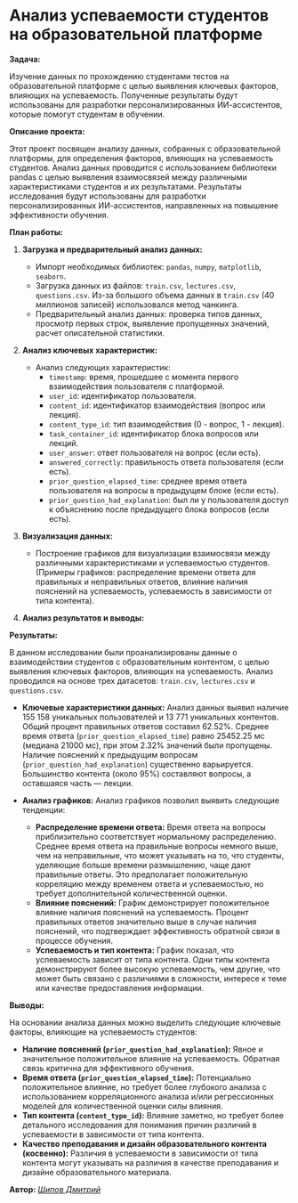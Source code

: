 
# Анализ успеваемости студентов на образовательной платформе

**Задача:**

Изучение данных по прохождению студентами тестов на образовательной платформе с целью выявления ключевых факторов, влияющих на успеваемость.  Полученные результаты будут использованы для разработки персонализированных ИИ-ассистентов, которые помогут студентам в обучении.


**Описание проекта:**

Этот проект посвящен анализу данных, собранных с образовательной платформы, для определения факторов, влияющих на успеваемость студентов.  Анализ данных проводится с использованием библиотеки pandas с целью выявления взаимосвязей между различными характеристиками студентов и их результатами.  Результаты исследования будут использованы для разработки персонализированных ИИ-ассистентов, направленных на повышение эффективности обучения.


**План работы:**

1. **Загрузка и предварительный анализ данных:**
    * Импорт необходимых библиотек: `pandas`, `numpy`, `matplotlib`, `seaborn`.
    * Загрузка данных из файлов: `train.csv`, `lectures.csv`, `questions.csv`.  Из-за большого объема данных в `train.csv` (40 миллионов записей) использовался метод чанкинга.
    * Предварительный анализ данных: проверка типов данных, просмотр первых строк, выявление пропущенных значений, расчет описательной статистики.

2. **Анализ ключевых характеристик:**
    * Анализ следующих характеристик:
        * `timestamp`: время, прошедшее с момента первого взаимодействия пользователя с платформой.
        * `user_id`: идентификатор пользователя.
        * `content_id`: идентификатор взаимодействия (вопрос или лекция).
        * `content_type_id`: тип взаимодействия (0 - вопрос, 1 - лекция).
        * `task_container_id`: идентификатор блока вопросов или лекций.
        * `user_answer`: ответ пользователя на вопрос (если есть).
        * `answered_correctly`: правильность ответа пользователя (если есть).
        * `prior_question_elapsed_time`: среднее время ответа пользователя на вопросы в предыдущем блоке (если есть).
        * `prior_question_had_explanation`: был ли у пользователя доступ к объяснению после предыдущего блока вопросов (если есть).

3. **Визуализация данных:**
    * Построение графиков для визуализации взаимосвязи между различными характеристиками и успеваемостью студентов.  (Примеры графиков: распределение времени ответа для правильных и неправильных ответов, влияние наличия пояснений на успеваемость, успеваемость в зависимости от типа контента).

4. **Анализ результатов и выводы:**

**Результаты:**

В данном исследовании были проанализированы данные о взаимодействии студентов с образовательным контентом, с целью выявления ключевых факторов, влияющих на успеваемость. Анализ проводился на основе трех датасетов: `train.csv`, `lectures.csv` и `questions.csv`.  

* **Ключевые характеристики данных:** Анализ данных выявил наличие 155 158 уникальных пользователей и 13 771 уникальных контентов. Общий процент правильных ответов составил 62.52%. Среднее время ответа (`prior_question_elapsed_time`) равно 25452.25 мс (медиана 21000 мс), при этом 2.32% значений были пропущены. Наличие пояснений к предыдущим вопросам (`prior_question_had_explanation`) существенно варьируется. Большинство контента (около 95%) составляют вопросы, а оставшаяся часть — лекции.

* **Анализ графиков:** Анализ графиков позволил выявить следующие тенденции:
    * **Распределение времени ответа:** Время ответа на вопросы приблизительно соответствует нормальному распределению. Среднее время ответа на правильные вопросы немного выше, чем на неправильные, что может указывать на то, что студенты, уделяющие больше времени размышлению, чаще дают правильные ответы. Это предполагает положительную корреляцию между временем ответа и успеваемостью, но требует дополнительной количественной оценки.
    * **Влияние пояснений:** График демонстрирует положительное влияние наличия пояснений на успеваемость. Процент правильных ответов значительно выше в случае наличия пояснений, что подтверждает эффективность обратной связи в процессе обучения.
    * **Успеваемость и тип контента:** График показал, что успеваемость зависит от типа контента. Одни типы контента демонстрируют более высокую успеваемость, чем другие, что может быть связано с различиями в сложности, интересе к теме или качестве предоставления информации.


**Выводы:**

На основании анализа данных можно выделить следующие ключевые факторы, влияющие на успеваемость студентов:

* **Наличие пояснений (`prior_question_had_explanation`):** Явное и значительное положительное влияние на успеваемость. Обратная связь критична для эффективного обучения.
* **Время ответа (`prior_question_elapsed_time`):** Потенциально положительное влияние, но требует более глубокого анализа с использованием корреляционного анализа и/или регрессионных моделей для количественной оценки силы влияния.
* **Тип контента (`content_type_id`):** Влияние заметно, но требует более детального исследования для понимания причин различий в успеваемости в зависимости от типа контента.
* **Качество преподавания и дизайн образовательного контента (косвенно):** Различия в успеваемости в зависимости от типа контента могут указывать на различия в качестве преподавания и дизайне образовательного материала.



**Автор:** <u>*Шипов Дмитрий*<u>
```